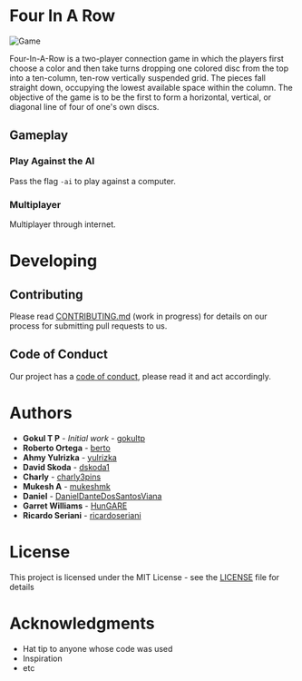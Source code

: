 # Four In A Row

![Game](docs/game.png)

Four-In-A-Row is a two-player connection game in which the players first choose a color and then take turns dropping one colored disc from the top into a ten-column, ten-row vertically suspended grid. The pieces fall straight down, occupying the lowest available space within the column. The objective of the game is to be the first to form a horizontal, vertical, or diagonal line of four of one's own discs.

## Gameplay

### Play Against the AI

Pass the flag `-ai` to play against a computer.

### Multiplayer

Multiplayer through internet.

# Developing

## Contributing

Please read [CONTRIBUTING.md](https://github.com/gokultp/go-four-in-a-row/blob/master/CONTRIBUTING.md) (work in progress) for details on our process for submitting pull requests to us.

## Code of Conduct

Our project has a [code of conduct](https://github.com/gokultp/go-four-in-a-row/blob/master/CODE_OF_CONDUCT.md), please read it and act accordingly.

# Authors

* **Gokul T P** - *Initial work* - [gokultp](https://github.com/gokultp)
* **Roberto Ortega** - [berto](https://github.com/berto)
* **Ahmy Yulrizka** - [yulrizka](https://github.com/yulrizka)
* **David Skoda** - [dskoda1](https://github.com/dskoda1)
* **Charly** - [charly3pins](https://github.com/charly3pins)
* **Mukesh A** - [mukeshmk](https://github.com/mukeshmk)
* **Daniel** - [DanielDanteDosSantosViana](https://github.com/DanielDanteDosSantosViana)
* **Garret Williams** - [HunGARE](https://github.com/HunGARE)
* **Ricardo Seriani** - [ricardoseriani](https://github.com/ricardoseriani)

# License

This project is licensed under the MIT License - see the [LICENSE](LICENSE) file for details

# Acknowledgments

* Hat tip to anyone whose code was used
* Inspiration
* etc
